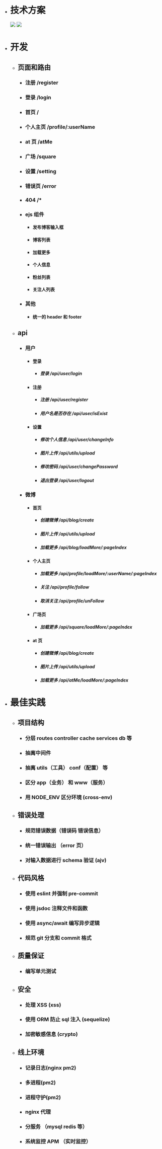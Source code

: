 - # 技术方案

  ![](//note.youdao.com/yws/res/398/4EEB8BB9AFF7497F91EC3854F416A166)
  ![](//note.youdao.com/yws/res/1675/WEBRESOURCEfd78f0f5cb46a963b38e05e3bf2b8eaf)

- # 开发

  - ## 页面和路由
    - ### 注册 /register
    - ### 登录 /login
    - ### 首页 /
    - ### 个人主页 /profile/:userName
    - ### at 页 /atMe
    - ### 广场 /square
    - ### 设置 /setting
    - ### 错误页 /error
    - ### 404 /\*
    - ### ejs 组件
      - #### 发布博客输入框
      - #### 博客列表
      - #### 加载更多
      - #### 个人信息
      - #### 粉丝列表
      - #### 关注人列表
    - ### 其他
      - #### 统一的 header 和 footer
  - ## api

    - ### 用户
      - #### 登录
        - ##### 登录 /api/user/login
      - #### 注册
        - ##### 注册 /api/user/register
        - ##### 用户名是否存在 /api/user/isExist
      - #### 设置
        - ##### 修改个人信息 /api/user/changeInfo
        - ##### 图片上传 /api/utils/upload
        - ##### 修改密码 /api/user/changePassword
        - ##### 退出登录 /api/user/logout
    - ### 微博
      - #### 首页
        - ##### 创建微博 /api/blog/create
        - ##### 图片上传 /api/utils/upload
        - ##### 加载更多 /api/blog/loadMore/:pageIndex
      - #### 个人主页
        - ##### 加载更多 /api/profile/loadMore/:userName/:pageIndex
        - ##### 关注 /api/profile/follow
        - ##### 取消关注 /api/profile/unFollow
      - #### 广场页
        - ##### 加载更多 /api/square/loadMore/:pageIndex
      - #### at 页
        - ##### 创建微博 /api/blog/create
        - ##### 图片上传 /api/utils/upload
        - ##### 加载更多 /api/atMe/loadMore/:pageIndex

- # 最佳实践
  - ## 项目结构
    - ### 分层 routes controller cache services db 等
    - ### 抽离中间件
    - ### 抽离 utils（工具） conf（配置） 等
    - ### 区分 app（业务） 和 www（服务）
    - ### 用 NODE_ENV 区分环境 (cross-env)
  - ## 错误处理
    - ### 规范错误数据（错误码 错误信息）
    - ### 统一错误输出 （error 页）
    - ### 对输入数据进行 schema 验证 (ajv)
  - ## 代码风格
    - ### 使用 eslint 并强制 pre-commit
    - ### 使用 jsdoc 注释文件和函数
    - ### 使用 async/await 编写异步逻辑
    - ### 规范 git 分支和 commit 格式
  - ## 质量保证
    - ### 编写单元测试
  - ## 安全
    - ### 处理 XSS (xss)
    - ### 使用 ORM 防止 sql 注入 (sequelize)
    - ### 加密敏感信息 (crypto)
  - ## 线上环境
    - ### 记录日志(nginx pm2)
    - ### 多进程(pm2)
    - ### 进程守护(pm2)
    - ### nginx 代理
    - ### 分服务 （mysql redis 等）
    - ### 系统监控 APM （实时监控）
